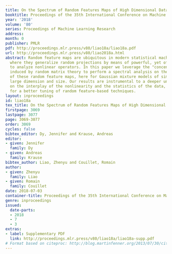 ```yaml
---
title: On the Spectrum of Random Features Maps of High Dimensional Data
booktitle: Proceedings of the 35th International Conference on Machine Learning
year: '2018'
volume: '80'
series: Proceedings of Machine Learning Research
address: 
month: 0
publisher: PMLR
pdf: http://proceedings.mlr.press/v80/liao18a/liao18a.pdf
url: http://proceedings.mlr.press/v80/liao2018a.html
abstract: Random feature maps are ubiquitous in modern statistical machine learning,
  where they generalize random projections by means of powerful, yet often difficult
  to analyze nonlinear operators. In this paper we leverage the "concentration" phenomenon
  induced by random matrix theory to perform a spectral analysis on the Gram matrix
  of these random feature maps, here for Gaussian mixture models of simultaneously
  large dimension and size. Our results are instrumental to a deeper understanding
  on the interplay of the nonlinearity and the statistics of the data, thereby allowing
  for a better tuning of random feature-based techniques.
layout: inproceedings
id: liao18a
tex_title: On the Spectrum of Random Features Maps of High Dimensional Data
firstpage: 3069
lastpage: 3077
page: 3069-3077
order: 3069
cycles: false
bibtex_editor: Dy, Jennifer and Krause, Andreas
editor:
- given: Jennifer
  family: Dy
- given: Andreas
  family: Krause
bibtex_author: Liao, Zhenyu and Couillet, Romain
author:
- given: Zhenyu
  family: Liao
- given: Romain
  family: Couillet
date: 2018-07-03
container-title: Proceedings of the 35th International Conference on Machine Learning
genre: inproceedings
issued:
  date-parts:
  - 2018
  - 7
  - 3
extras:
- label: Supplementary PDF
  link: http://proceedings.mlr.press/v80/liao18a/liao18a-supp.pdf
# Format based on citeproc: http://blog.martinfenner.org/2013/07/30/citeproc-yaml-for-bibliographies/
---
```

